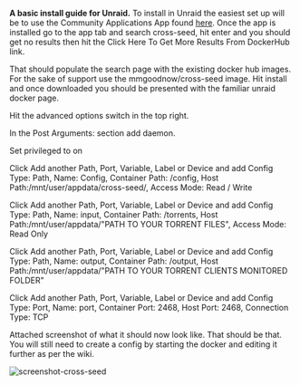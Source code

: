 **A basic install guide for Unraid.** To install in Unraid the easiest set up
will be to use the Community Applications App found
[here](https://forums.unraid.net/topic/38582-plug-in-community-applications/).
Once the app is installed go to the app tab and search cross-seed, hit enter and
you should get no results then hit the Click Here To Get More Results From
DockerHub link.

That should populate the search page with the existing docker hub images. For
the sake of support use the mmgoodnow/cross-seed image. Hit install and once
downloaded you should be presented with the familiar unraid docker page.

Hit the advanced options switch in the top right.

In the Post Arguments: section add daemon.

Set privileged to on

Click Add another Path, Port, Variable, Label or Device and add Config Type:
Path, Name: Config, Container Path: /config, Host
Path:/mnt/user/appdata/cross-seed/, Access Mode: Read / Write

Click Add another Path, Port, Variable, Label or Device and add Config Type:
Path, Name: input, Container Path: /torrents, Host Path:/mnt/user/appdata/"PATH
TO YOUR TORRENT FILES", Access Mode: Read Only

Click Add another Path, Port, Variable, Label or Device and add Config Type:
Path, Name: output, Container Path: /output, Host Path:/mnt/user/appdata/"PATH
TO YOUR TORRENT CLIENTS MONITORED FOLDER"

Click Add another Path, Port, Variable, Label or Device and add Config Type:
Port, Name: port, Container Port: 2468, Host Port: 2468, Connection Type: TCP

Attached screenshot of what it should now look like. That should be that. You
will still need to create a config by starting the docker and editing it further
as per the wiki.

![screenshot-cross-seed](https://user-images.githubusercontent.com/2813049/147599328-6032688e-45e4-43cf-87f6-a070829e1a1b.png)
